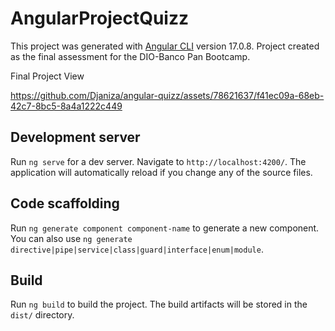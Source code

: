 # AngularProjectQuizz

This project was generated with [Angular CLI](https://github.com/angular/angular-cli) version 17.0.8.
Project created as the final assessment for the DIO-Banco Pan Bootcamp.

Final Project View

https://github.com/Djaniza/angular-quizz/assets/78621637/f41ec09a-68eb-42c7-8bc5-8a4a1222c449



## Development server

Run `ng serve` for a dev server. Navigate to `http://localhost:4200/`. The application will automatically reload if you change any of the source files.

## Code scaffolding

Run `ng generate component component-name` to generate a new component. You can also use `ng generate directive|pipe|service|class|guard|interface|enum|module`.

## Build

Run `ng build` to build the project. The build artifacts will be stored in the `dist/` directory.
